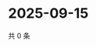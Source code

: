 # 2025-09-15

共 0 条

<!-- BEGIN ZHIHUQUESTIONS -->
<!-- 最后更新时间 Mon Sep 15 2025 17:13:48 GMT+0800 (China Standard Time) -->

<!-- END ZHIHUQUESTIONS -->
